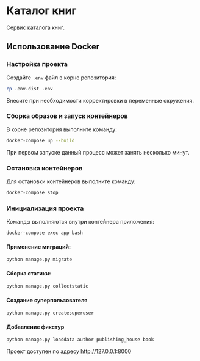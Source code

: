 # Каталог книг

Сервис каталога книг.

## Использование Docker

### Настройка проекта

Создайте `.env` файл в корне репозитория:

```bash
cp .env.dist .env
```

Внесите при необходимости корректировки в переменные окружения.

### Сборка образов и запуск контейнеров

В корне репозитория выполните команду:

```bash
docker-compose up --build
```

При первом запуске данный процесс может занять несколько минут.

### Остановка контейнеров

Для остановки контейнеров выполните команду:

```bash
docker-compose stop
```

### Инициализация проекта

Команды выполняются внутри контейнера приложения:

```bash
docker-compose exec app bash
```

#### Применение миграций:

```bash
python manage.py migrate
```

#### Сборка статики:

```bash
python manage.py collectstatic
```

#### Создание суперпользователя

```bash
python manage.py createsuperuser
```

#### Добавление фикстур

```bash
python manage.py loaddata author publishing_house book
```

Проект доступен по адресу http://127.0.0.1:8000
